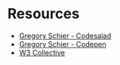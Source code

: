 # Resources
- [Gregory Schier - Codesalad](https://codesalad.dev/blog/how-to-resize-an-image-in-10-lines-of-javascript-29)
- [Gregory Schier - Codepen](https://codepen.io/gschier/pen/eYBmNzE)
- [W3 Collective](https://w3collective.com/preview-selected-img-file-input-js/)
